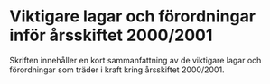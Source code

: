 # Viktigare lagar och förordningar inför årsskiftet 2000/2001

Skriften innehåller en kort sammanfattning av de viktigare lagar och förordningar som träder i kraft kring årsskiftet 2000/2001.
